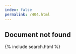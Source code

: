 ```yaml
---
index: false
permalink: /404.html
---
```


## Document not found

{% include search.html %}

<script>$(function(){ trigger404("{{ site.baseurl }}"); });</script>
